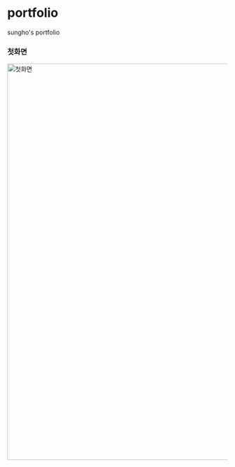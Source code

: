 # portfolio
 sungho's portfolio
 
 
 ### 첫화면
 <img width="906" alt="첫화면" src="https://user-images.githubusercontent.com/87559131/144539894-51eaf773-ce37-4794-a2e6-40a69ba37948.PNG">
